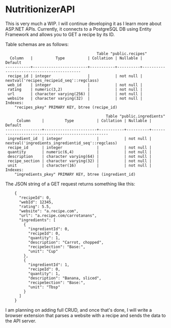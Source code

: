 # NutritionizerAPI

This is very much a WIP.  I will continue developing it as I learn more about ASP.NET APIs.  Currently, it connects to a PostgreSQL DB using Entity Framework and allows you to GET a recipe by its ID.

Table schemas are as follows:
```
                                        Table "public.recipes"
  Column   |          Type          | Collation | Nullable |                  Default
-----------+------------------------+-----------+----------+-------------------------------------------
 recipe_id | integer                |           | not null | nextval('recipes_recipeid_seq'::regclass)
 web_id    | integer                |           | not null |
 rating    | numeric(3,2)           |           | not null |
 url       | character varying(256) |           | not null |
 website   | character varying(32)  |           | not null |
Indexes:
    "recipes_pkey" PRIMARY KEY, btree (recipe_id)
```
```
                                            Table "public.ingredients"
     Column     |         Type          | Collation | Nullable |                      Default
----------------+-----------------------+-----------+----------+---------------------------------------------------
 ingredient_id  | integer               |           | not null | nextval('ingredients_ingredientid_seq'::regclass)
 recipe_id      | integer               |           | not null |
 quantity       | numeric(6,4)          |           | not null |
 description    | character varying(64) |           | not null |
 recipe_section | character varying(32) |           | not null |
 unit           | character(16)         |           | not null |
Indexes:
    "ingredients_pkey" PRIMARY KEY, btree (ingredient_id)
```

The JSON string of a GET request returns something like this:
```
    {
      "recipeId": 0,
      "webId": 12345,
      "rating": 5.5,
      "website": "a.recipe.com",
      "url": "a.recipe.com/carrotanans",
      "ingredients": [
        {
          "ingredientId": 0,
          "recipeId": 0,
          "quantity": 1,
          "description": "Carrot, chopped",
          "recipeSection": "Base:",
          "unit": "Cup"
        },
        {
          "ingredientId": 1,
          "recipeId": 0,
          "quantity": 1,
          "description": "Banana, sliced",
          "recipeSection": "Base:",
          "unit": "Tbsp"
        }
      ]
    }
```

I am planning on adding full CRUD, and once that's done, I will write a browser extension that parses a website with a recipe and sends the data to the API server.
